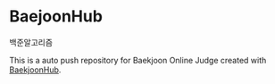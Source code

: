 # BaejoonHub

백준알고리즘 



This is a auto push repository for Baekjoon Online Judge created with [BaekjoonHub](https://github.com/BaekjoonHub/BaekjoonHub).
